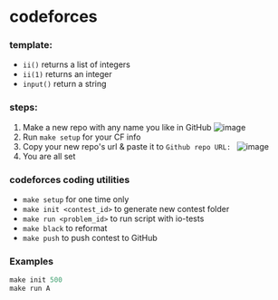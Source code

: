 # codeforces
### template:
* `ii()` returns a list of integers
* `ii(1)` returns an integer
* `input()` return a string
### steps:
1. Make a new repo with any name you like in GitHub
  ![image](https://user-images.githubusercontent.com/44049919/188018539-768fff42-4c24-477a-a875-01aeeac92159.png)
2. Run `make setup` for your CF info
3. Copy your new repo's url & paste it to `Github repo URL: `
  ![image](https://user-images.githubusercontent.com/44049919/188018697-9d02859d-63db-41be-befc-5be502f7218f.png)
4. You are all set

### codeforces coding utilities
- `make setup` for one time only
- `make init <contest_id>` to generate new contest folder
- `make run <problem_id>` to run script with io-tests
- `make black` to reformat
- `make push` to push contest to GitHub

### Examples
```python
make init 500
make run A
```
